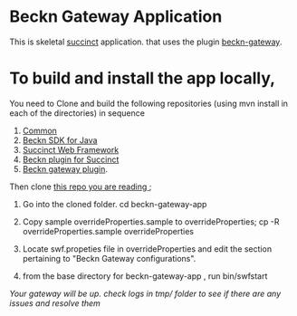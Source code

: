 # Beckn Gateway Application
This is  skeletal [succinct](https://github.com/venkatramanm/swf-all) application. that uses the plugin 
[beckn-gateway](https://github.com/venkatramanm/beckn-gateway). 

To build and install the app locally, 
===
You need to Clone and build the following repositories (using mvn install in each of the directories) in sequence
1. [Common](https://github.com/venkatramanm/common) 
2. [Beckn SDK for Java](https://github.com/venkatramanm/beckn-sdk-java) 
3. [Succinct Web Framework](https://github.com/venkatramanm/swf-all)
4. [Beckn plugin for Succinct](https://github.com/venkatramanm/swf-plugin-beckn)
5. [Beckn gateway plugin](https://github.com/venkatramanm/beckn-gateway). 


Then clone [this repo you are reading ](https://github.com/venkatramanm/beckn-gateway-app); 

1. Go into the cloned folder. 
    cd beckn-gateway-app

2. Copy sample overrideProperties.sample to overrideProperties;
    cp -R overrideProperties.sample overrideProperties 

3. Locate swf.propeties file in overrideProperties and edit the section pertaining to "Beckn Gateway configurations". 

4. from the base directory for beckn-gateway-app , run bin/swfstart 


*Your gateway will be up.  check logs in tmp/ folder to see if there are any issues and resolve them*





